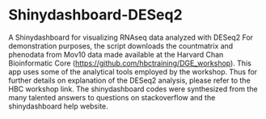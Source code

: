 # Shinydashboard-DESeq2
A Shinydashboard for visualizing RNAseq data analyzed with DESeq2
For demonstration purposes, the script downloads the countmatrix and phenodata from Mov10 data made available at the Harvard Chan Bioinformatic Core (https://github.com/hbctraining/DGE_workshop). This app uses some of the analytical tools employed by the workshop. Thus for further details on explanation of the DESeq2 analysis, please refer to the HBC workshop link. The shinydashboard codes were synthesized from the many talented answers to questions on stackoverflow and the shinydashboard help website.
